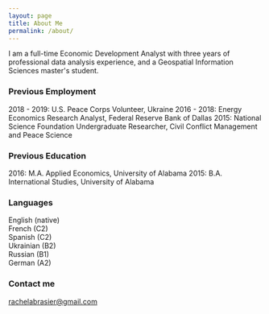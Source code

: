 ```yaml
---
layout: page
title: About Me
permalink: /about/
---
```


I am a full-time Economic Development Analyst with three years of professional data analysis experience, and a Geospatial Information Sciences master's student.

### Previous Employment

2018 - 2019: U.S. Peace Corps Volunteer, Ukraine
2016 - 2018: Energy Economics Research Analyst, Federal Reserve Bank of Dallas
2015: National Science Foundation Undergraduate Researcher, Civil Conflict Management and Peace Science

### Previous Education

2016: M.A. Applied Economics, University of Alabama
2015: B.A. International Studies, University of Alabama

### Languages

English (native)  
French (C2)  
Spanish (C2)  
Ukrainian (B2)  
Russian (B1)  
German (A2)

### Contact me

[rachelabrasier@gmail.com](mailto:rachelabrasier@gmail.com)
